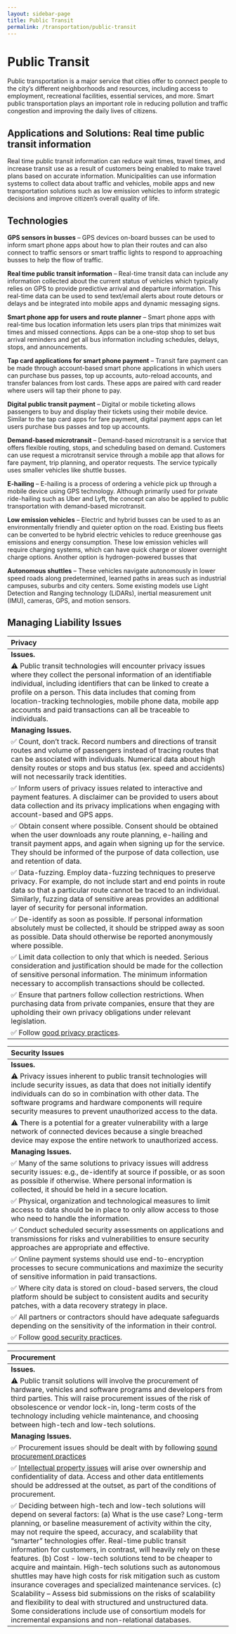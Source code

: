 ```yaml
---
layout: sidebar-page
title: Public Transit
permalink: /transportation/public-transit
---
```


# Public Transit

Public transportation is a major service that cities offer to connect people to the city’s different neighborhoods and resources, including access to employment, recreational facilities, essential services, and more. Smart public transportation plays an important role in reducing pollution and traffic congestion and improving the daily lives of citizens.

## Applications and Solutions: Real time public transit information

Real time public transit information can reduce wait times, travel times, and increase transit use as a result of customers being enabled to make travel plans based on accurate information. Municipalities can use information systems to collect data about traffic and vehicles, mobile apps and new transportation solutions such as low emission vehicles to inform strategic decisions and improve citizen’s overall quality of life.

## Technologies

**GPS sensors in busses** – GPS devices on-board busses can be used to inform smart phone apps about how to plan their routes and can also connect to traffic sensors or smart traffic lights to respond to approaching busses to help the flow of traffic.

**Real time public transit information** – Real-time transit data can include any information collected about the current status of vehicles which typically relies on GPS to provide predictive arrival and departure information. This real-time data can be used to send text/email alerts about route detours or delays and be integrated into mobile apps and dynamic messaging signs.

**Smart phone app for users and route planner** – Smart phone apps with real-time bus location information lets users plan trips that minimizes wait times and missed connections. Apps can be a one-stop shop to set bus arrival reminders and get all bus information including schedules, delays, stops, and announcements.

**Tap card applications for smart phone payment** – Transit fare payment can be made through account-based smart phone applications in which users can purchase bus passes, top up accounts, auto-reload accounts, and transfer balances from lost cards. These apps are paired with card reader where users will tap their phone to pay.

**Digital public transit payment** – Digital or mobile ticketing allows passengers to buy and display their tickets using their mobile device. Similar to the tap card apps for fare payment, digital payment apps can let users purchase bus passes and top up accounts.

**Demand-based microtransit** – Demand-based microtransit is a service that offers flexible routing, stops, and scheduling based on demand. Customers can use request a microtransit service through a mobile app that allows for fare payment, trip planning, and operator requests. The service typically uses smaller vehicles like shuttle busses.

**E-hailing** – E-hailing is a process of ordering a vehicle pick up through a mobile device using GPS technology. Although primarily used for private ride-hailing such as Uber and Lyft, the concept can also be applied to public transportation with demand-based microtransit.

**Low emission vehicles** – Electric and hybrid busses can be used to as an environmentally friendly and quieter option on the road. Existing bus fleets can be converted to be hybrid electric vehicles to reduce greenhouse gas emissions and energy consumption. These low emission vehicles will require charging systems, which can have quick charge or slower overnight charge options. Another option is hydrogen-powered busses that

**Autonomous shuttles** – These vehicles navigate autonomously in lower speed roads along predetermined, learned paths in areas such as industrial campuses, suburbs and city centers. Some existing models use Light Detection and Ranging technology \(LiDARs\), inertial measurement unit \(IMU\), cameras, GPS, and motion sensors.

## Managing Liability Issues

| Privacy |
| :--- |
| **Issues.** |
| ⚠ Public transit technologies will encounter privacy issues where they collect the personal information of an identifiable individual, including identifiers that can be linked to create a profile on a person. This data includes that coming from location-tracking technologies, mobile phone data, mobile app accounts and paid transactions can all be traceable to individuals. |
| **Managing Issues.** |
| ✅ Count, don’t track.  Record numbers and directions of transit routes and volume of passengers instead of tracing routes that can be associated with individuals. Numerical data about high density routes or stops and bus status \(ex. speed and accidents\) will not necessarily track identities. |
| ✅ Inform users of privacy issues related to interactive and payment features. A disclaimer can be provided to users about data collection and its privacy implications when engaging with account-based and GPS apps. |
| ✅ Obtain consent where possible. Consent should be obtained when the user downloads any route planning, e-hailing and transit payment apps, and again when signing up for the service. They should be informed of the purpose of data collection, use and retention of data. |
| ✅ Data-fuzzing. Employ data-fuzzing techniques to preserve privacy. For example, do not include start and end points in route data so that a particular route cannot be traced to an individual. Similarly, fuzzing data of sensitive areas provides an additional layer of security for personal information. |
| ✅ De-identify as soon as possible.  If personal information absolutely must be collected, it should be stripped away as soon as possible. Data should otherwise be reported anonymously where possible. |
| ✅ Limit data collection to only that which is needed. Serious consideration and justification should be made for the collection of sensitive personal information. The minimum information necessary to accomplish transactions should be collected. |
| ✅  Ensure that partners follow collection restrictions. When purchasing data from private companies, ensure that they are upholding their own privacy obligations under relevant legislation. |
| ✅ Follow [good privacy practices](https://cippic-ca.github.io/SmartCityToolkit/privacy.html). |

| Security Issues |
| :--- |
| **Issues.** |
| ⚠  Privacy issues inherent to public transit technologies will include security issues, as data that does not initially identify individuals can do so in combination with other data. The software programs and hardware components will require security measures to prevent unauthorized access to the data. |
| ⚠ There is a potential for a greater vulnerability with a large network of connected devices because a single breached device may expose the entire network to unauthorized access. |
| **Managing Issues.** |
| ✅ Many of the same solutions to privacy issues will address security issues:  e.g., de-identify at source if possible, or as soon as possible if otherwise.  Where personal information is collected, it should be held in a secure location. |
| ✅ Physical, organization and technological measures to limit access to data should be in place to only allow access to those who need to handle the information. |
| ✅ Conduct scheduled security assessments on applications and transmissions for risks and vulnerabilities to ensure security approaches are appropriate and effective. |
| ✅ Online payment systems should use end-to-encryption processes to secure communications and maximize the security of sensitive information in paid transactions. |
| ✅ Where city data is stored on cloud-based servers, the cloud platform should be subject to consistent audits and security patches, with a data recovery strategy in place. |
| ✅ All partners or contractors should have adequate safeguards depending on the sensitivity of the information in their control. |
| ✅  Follow [good security practices](https://cippic-ca.github.io/SmartCityToolkit/security.html). |

| Procurement |
| :--- |
| **Issues.** |
| ⚠  Public transit solutions will involve the procurement of hardware, vehicles and software programs and developers from third parties. This will raise procurement issues of the risk of obsolescence or vendor lock-in, long-term costs of the technology including vehicle maintenance, and choosing between high-tech and low-tech solutions. |
| **Managing Issues.** |
| ✅  Procurement issues should be dealt with by following [sound procurement practices](https://cippic-ca.github.io/SmartCityToolkit/procurement.html) |
| ✅  [Intellectual property issues](https://cippic-ca.github.io/SmartCityToolkit/intellectual-property.html) will arise over ownership and confidentiality of data.  Access and other data entitlements should be addressed at the outset, as part of the conditions of procurement. |
| ✅ Deciding between high-tech and low-tech solutions will depend on several factors: \(a\) What is the use case? Long-term planning, or baseline measurement of activity within the city, may not require the speed, accuracy, and scalability that “smarter” technologies offer. Real-time public transit information for customers, in contrast, will heavily rely on these features. \(b\) Cost - low-tech solutions tend to be cheaper to acquire and maintain. High-tech solutions such as autonomous shuttles may have high costs for risk mitigation such as custom insurance coverages and specialized maintenance services. \(c\) Scalability – Assess bid submissions on the risks of scalability and flexibility to deal with structured and unstructured data. Some considerations include use of consortium models for incremental expansions and non-relational databases. |

